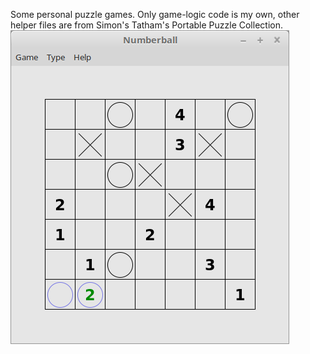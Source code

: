 Some personal puzzle games. Only game-logic code is my own, other helper files are from Simon's Tatham's Portable Puzzle Collection.
![Alt text](numberballscreenshot.png?raw=true "Optional Title")
